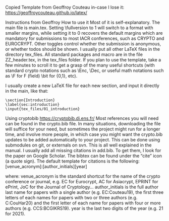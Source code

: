 Copied Template from Geoffroy Couteau in-case I lose it: https://geoffroycouteau.github.io/latex/

Instructions from Geoffroy
How to use it
Most of it is self-explanatory. The main file is main.tex. Setting \fullversion to 1 will switch to a format with smaller margins, while setting it to 0 recovers the default margins which are mandatory for submissions to most IACR conferences, such as CRYPTO and EUROCRYPT. Other toggles control whether the submission is anonymous, or whether todos should be shown.
I usually put all other LaTeX files in the directory tex_files. All standard packages and macro are in the file ZZ_header.tex, in the tex_files folder. If you plan to use the template, take a few minutes to scroll it to get a grasp of the many useful shortcuts (with standard crypto notations such as \Enc, \Dec, or useful math notations such as \F for F (field) \bit for {0,1}, etc).

I usually create a new LaTeX file for each new section, and input it directly in the main, like that:
```
\section{Introduction}
\label{sec:introduction}
\input{tex_files/01_introduction}
```
Using cryptobib
https://cryptobib.di.ens.fr/
Most references you will need can be found in the crypto.bib file. In many situations, downloading the file will suffice for your need, but sometimes the project might run for a longer time, and involve more people, in which case you might want the crypto.bib updates to be added automatically to your project. This can be done using submodules on git, or externals on svn. This is all well explained in the manual.
I usually add all missing citations in add.bib. To get them, I look for the paper on Google Scholar. The bibtex can be found under the “cite” icon (a quote sign).
The default template for citations is the following:
[venue_acronym]:[author_initials][year]

where:
venue_acronym is the standard shortcut for the name of the crypto conference or journal, e.g. EC for Eurocrypt, AC for Asiacrypt, EPRINT for ePrint, JoC for the Journal of Cryptology…
author_initials is the full author last name for papers with a single author (e.g. EC:Couteau19), the first three letters of each names for papers with two or three authors (e.g. C:CouHar20) and the first letter of each name for papers with four or more authors (e.g. CCS:BCGIKRS19).
year is the last two digits of the year (e.g. 21 for 2021).
